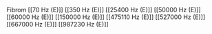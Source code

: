 Fibrom
[[70 Hz (E)]]
[[350 Hz (E)]]
[[25400 Hz (E)]]
[[50000 Hz (E)]]
[[60000 Hz (E)]]
[[150000 Hz (E)]]
[[475110 Hz (E)]]
[[527000 Hz (E)]]
[[667000 Hz (E)]]
[[987230 Hz (E)]]